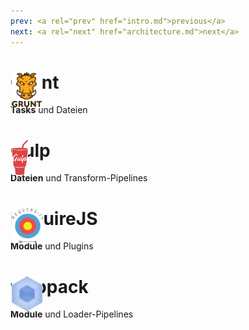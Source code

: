 ```yaml
---
prev: <a rel="prev" href="intro.md">previous</a>
next: <a rel="next" href="architecture.md">next</a>
---
```


<style type="text/css">
<!--
.tool-logo {
  height: 2em;
  width: 2em;
  position: absolute;
  left: 24%;
}
.tool-logo img {
  max-width: 2em;
  height: 2em;
}
//-->
</style>

# <span class="tool-logo"><img src="../../media/grunt.png" height="48" alt="grunt logo"/></span> Grunt
<!--{h1:data-bespoke-bullet=1}-->

**Tasks** und Dateien
<!--{p:data-bespoke-bullet=1}-->

# <span class="tool-logo"><img src="../../media/gulp.png" height="48" alt="gulp logo"/></span> Gulp
<!--{h1:data-bespoke-bullet=2}-->

**Dateien** und Transform-Pipelines
<!--{p:data-bespoke-bullet=2}-->

# <span class="tool-logo"><img src="../../media/requirejs.png" height="48" alt="requirejs logo"/></span> RequireJS
<!--{h1:data-bespoke-bullet=3}-->

**Module** und Plugins
<!--{p:data-bespoke-bullet=3}-->

# <span class="tool-logo"><img src="../../media/webpack.png" height="48" alt="webpack logo"/></span> <span class="name">webpack</span>
<!--{h1:data-bespoke-bullet=4}-->

**Module** und Loader-Pipelines
<!--{p:data-bespoke-bullet=4}-->


